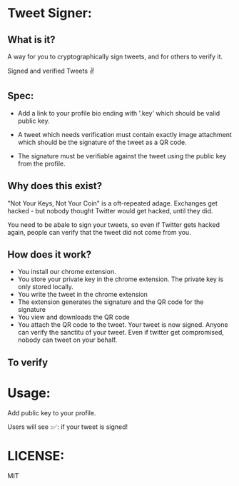 Tweet Signer:
=============

What is it?
------------

A way for you to cryptographically sign tweets, and for others to verify it.

Signed and verified Tweets ✌

Spec:
-----

* Add a link to your profile bio ending with '.key' which should be valid
  public key.

* A tweet which needs verification must contain exactly image attachment which
  should be the signature of the tweet as a QR code.

* The signature must be verifiable against the tweet using the public key from
  the profile.

Why does this exist?
----------------------

"Not Your Keys, Not Your Coin" is a oft-repeated adage. 
Exchanges get hacked - but nobody thought Twitter would get hacked, until they did. 

You need to be abale to sign your tweets, so even if Twitter gets hacked again, people can verify that the tweet did not come from you.    

How does it work?
--------------------

- You install our chrome extension.
- You store your private key in the chrome extension. The private key is only stored locally.
- You write the tweet in the chrome extension
- The extension generates the signature and the QR code for the signature
- You view and downloads the QR code
- You attach the QR code to the tweet. Your tweet is now signed. Anyone can verify the sanctitu of your tweet. Even if twitter get compromised, nobody can tweet on your behalf.

To verify
-------------



Usage:
======

Add public key to your profile.

Users will see :✅: if your tweet is signed!

LICENSE:
========

MIT
